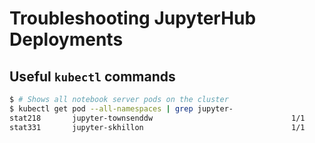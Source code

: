 # Troubleshooting JupyterHub Deployments

## Useful `kubectl` commands

```bash
$ # Shows all notebook server pods on the cluster
$ kubectl get pod --all-namespaces | grep jupyter-
stat218       jupyter-townsenddw                               1/1       Running   0          7m
stat331       jupyter-skhillon                                 1/1       Running   0          1h
```
